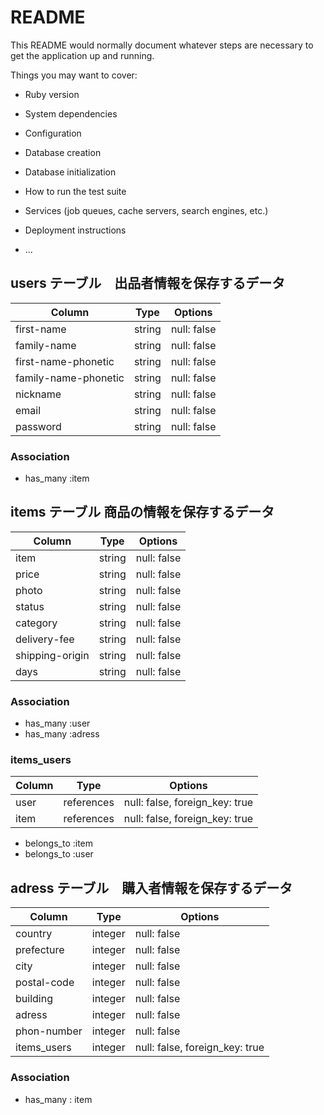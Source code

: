 # README

This README would normally document whatever steps are necessary to get the
application up and running.

Things you may want to cover:

* Ruby version

* System dependencies

* Configuration

* Database creation

* Database initialization

* How to run the test suite

* Services (job queues, cache servers, search engines, etc.)

* Deployment instructions

* ...


## users テーブル　出品者情報を保存するデータ

| Column               | Type   | Options     |
| -----------------    | ------ | ----------- |
| first-name           | string | null: false |
| family-name          | string | null: false |
| first-name-phonetic  | string | null: false |
| family-name-phonetic | string | null: false |
| nickname             | string | null: false |
| email                | string | null: false |
| password             | string | null: false |

### Association
- has_many :item

## items テーブル 商品の情報を保存するデータ

| Column           | Type   | Options     |
| ---------------  | ------ | ----------- |
| item             | string | null: false |
| price            | string | null: false |
| photo            | string | null: false |
| status           | string | null: false |
| category         | string | null: false |
| delivery-fee     | string | null: false |
| shipping-origin  | string | null: false |
| days             | string | null: false |


### Association
- has_many :user
- has_many :adress


### items_users

| Column  | Type    | Options                        |
| ------- | ------- | ------------------------------ |
| user | references | null: false, foreign_key: true |
| item | references | null: false, foreign_key: true |

- belongs_to :item
- belongs_to :user


## adress テーブル　購入者情報を保存するデータ

| Column      | Type    | Options                        |
| ----------  | ------  | ------------------------------ |
| country     | integer | null: false                    |
| prefecture  | integer | null: false                    |
| city        | integer | null: false                    |
| postal-code | integer | null: false                    |
| building    | integer | null: false                    |
| adress      | integer | null: false                    |
| phon-number | integer | null: false                    |
| items_users | integer | null: false, foreign_key: true |


### Association
- has_many : item